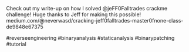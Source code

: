 Check out my write-up on how I solved @jeFF0Falltrades crackme challenge! Huge thanks to Jeff for making this possible! medium.com/@neverwasd/cracking-jeff0falltrades-master0fnone-class-de9848e67375

#reverseengineering #binaryanalysis #staticanalysis #binarypatching #tutorial
